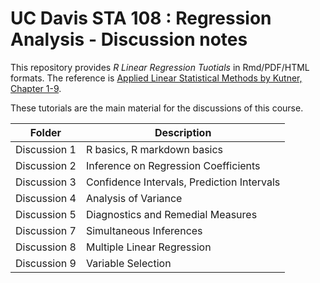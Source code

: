 # UC Davis STA 108 : Regression Analysis - Discussion notes

This repository provides *R Linear Regression Tuotials* in Rmd/PDF/HTML formats. The reference is [Applied Linear Statistical Methods by Kutner, Chapter 1-9](http://users.stat.ufl.edu/~winner/sta4211/ALSM_5Ed_Kutner.pdf).

These tutorials are the main material for the discussions of this course. 

| Folder | Description |
| --- | --- |
| Discussion 1     |  R basics, R markdown basics |
| Discussion 2     | Inference on Regression Coefficients |
| Discussion 3     | Confidence Intervals, Prediction Intervals |
| Discussion 4     | Analysis of Variance |
| Discussion 5     | Diagnostics and Remedial Measures|
| Discussion 7     | Simultaneous Inferences|
| Discussion 8     | Multiple Linear Regression|
| Discussion 9     | Variable Selection|
